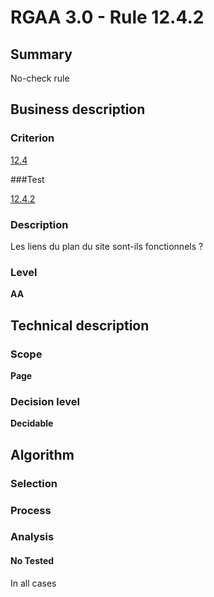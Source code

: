 # RGAA 3.0 -  Rule 12.4.2

## Summary

No-check rule

## Business description

### Criterion

[12.4](http://disic.github.io/rgaa_referentiel_en/RGAA3.0_Criteria_English_version_v1.html#crit-12-4)

###Test

[12.4.2](http://disic.github.io/rgaa_referentiel_en/RGAA3.0_Criteria_English_version_v1.html#test-12-4-2)

### Description

Les liens du plan du site sont-ils fonctionnels ?

### Level

**AA**

## Technical description

### Scope

**Page**

### Decision level

**Decidable**

## Algorithm


### Selection

### Process

### Analysis

#### No Tested 

In all cases
